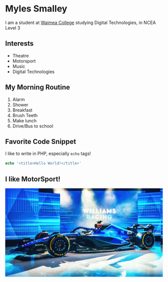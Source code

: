 # Myles Smalley

I am a student at [Waimea College](https://waimea.school.nz) studying Digital Technologies, in NCEA Level 3

## Interests
- Theatre
- Motorsport
- Music
- Digital Technologies

## My Morning Routine
1. Alarm
1. Shower
1. Breakfast
1. Brush Teeth
1. Make lunch
1. Drive/Bus to school

## Favorite Code Snippet

I like to write in PHP, especially `echo` tags!
```php
echo '<title>Hello World!</title>'
```
## I like MotorSport!

![Willi Car!](willi.jpg)